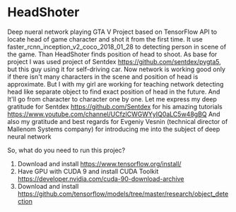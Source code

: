# HeadShoter
Deep nueral network playing GTA V
Project based on TensorFlow API to locate head of game character and shot it from the first time. It use faster_rcnn_inception_v2_coco_2018_01_28 to detecting person in scene of the game. Than HeadShoter finds position of head to shoot. As base for project I was used project of Sentdex https://github.com/sentdex/pygta5, but this guy using it for self-driving car. Now network is working good only if there isn't many characters in the scene and position of head is approximate. But I with my girl are working for teaching network detecting head like separate object to find exact position of head in the future. And It'll go from character to character one by one.
Let me express my deep gratitude for Sentdex https://github.com/Sentdex for his amazing tutorials https://www.youtube.com/channel/UCfzlCWGWYyIQ0aLC5w48gBQ
And also my gratitude and best regards for Evgeniy Vesnin (technical director of Mallenom Systems company) for introducing me into the subject of deep neural network  

So, what do you need to run this projec?

1. Download and install https://www.tensorflow.org/install/
2. Have GPU with CUDA 9 and install CUDA Toolkit https://developer.nvidia.com/cuda-90-download-archive
3. Download and install https://github.com/tensorflow/models/tree/master/research/object_detection
